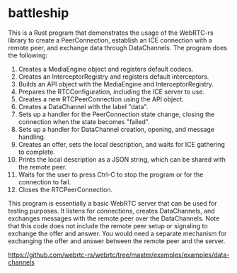 # battleship

This is a Rust program that demonstrates the usage of the WebRTC-rs library to create a PeerConnection, establish an ICE connection with a remote peer, and exchange data through DataChannels. The program does the following:

1.  Creates a MediaEngine object and registers default codecs.
2.  Creates an InterceptorRegistry and registers default interceptors.
3.  Builds an API object with the MediaEngine and InterceptorRegistry.
4.  Prepares the RTCConfiguration, including the ICE server to use.
5.  Creates a new RTCPeerConnection using the API object.
6.  Creates a DataChannel with the label "data".
7.  Sets up a handler for the PeerConnection state change, closing the connection when the state becomes "failed".
8.  Sets up a handler for DataChannel creation, opening, and message handling.
9.  Creates an offer, sets the local description, and waits for ICE gathering to complete.
10.  Prints the local description as a JSON string, which can be shared with the remote peer.
11.  Waits for the user to press Ctrl-C to stop the program or for the connection to fail.
12.  Closes the RTCPeerConnection.

This program is essentially a basic WebRTC server that can be used for testing purposes. It listens for connections, creates DataChannels, and exchanges messages with the remote peer over the DataChannels. Note that this code does not include the remote peer setup or signaling to exchange the offer and answer. You would need a separate mechanism for exchanging the offer and answer between the remote peer and the server.

https://github.com/webrtc-rs/webrtc/tree/master/examples/examples/data-channels
